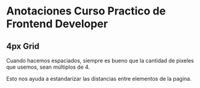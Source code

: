 # Anotaciones Curso Practico de Frontend Developer

## 4px Grid

Cuando hacemos espaciados, siempre es bueno que la cantidad de pixeles que usemos, sean múltiplos de 4.

Esto nos ayuda a estandarizar las distancias entre elementos de la pagina.
